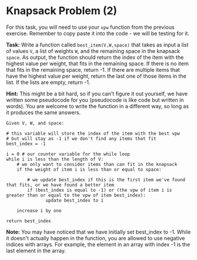 # Knapsack Problem (2)

For this task, you will need to use your `vpw` function from the previous exercise. Remember to copy paste it into the code - we will be testing for it.

**Task:** Write a function called `best_item(V,W,space)` that takes as input a list of values `V`, a list of weights `W`, and the remaining space in the knapsack `space`. As output, the function should return the index of the item with the highest value per weight, that fits in the remaining space. If there is no item that fits in the remaining space, return -1. If there are multiple items that have the highest value per weight, return the last one of those items in the list. If the lists are empty, return -1. 

**Hint:** This might be a bit hard, so if you can't figure it out yourself, we have written some pseudocode for you (pseudocode is like code but written in words). You are welcome to write the function in a different way, so long as it produces the same answers. 
```
Given V, W, and space:

# this variable will store the index of the item with the best vpw
# but will stay as -1 if we don't find any items that fit
best_index = -1  

i = 0 # our counter variable for the while loop
while i is less than the length of V:
    # we only want to consider items than can fit in the knapsack
    if the weight of item i is less than or equal to space:
    
        # we update best_index if this is the first item we've found that fits, or we have found a better item
        if (best_index is equal to -1) or (the vpw of item i is greater than or equal to the vpw of item best_index):
               update best_index to i 
        
    increase i by one
    
return best_index
```

**Note:** You may have noticed that we have initially set best_index to -1. While it doesn't actually happen in the function, you are allowed to use negative indices with arrays. For example, the element in an array with index -1 is the last element in the array.

